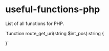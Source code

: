 # useful-functions-php
List of all functions for PHP.

`function route_get_uri(string $int_pos):string {

}`
